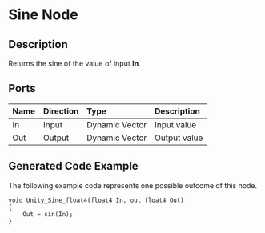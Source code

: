 # Sine Node

## Description

Returns the sine of the value of input **In**.

## Ports

| Name        | Direction           | Type  | Description |
|:------------ |:-------------|:-----|:---|
| In      | Input | Dynamic Vector | Input value |
| Out | Output      |    Dynamic Vector | Output value |

## Generated Code Example

The following example code represents one possible outcome of this node.

```
void Unity_Sine_float4(float4 In, out float4 Out)
{
    Out = sin(In);
}
```